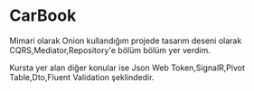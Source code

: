 # CarBook

Mimari olarak Onion kullandığım projede tasarım deseni olarak CQRS,Mediator,Repository'e bölüm bölüm yer verdim.

Kursta yer alan diğer konular ise Json Web Token,SignalR,Pivot Table,Dto,Fluent Validation şeklindedir.


